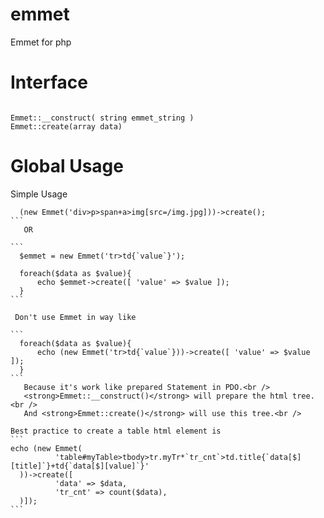 # emmet
Emmet for php
# Interface
````

Emmet::__construct( string emmet_string )
Emmet::create(array data)

````

# Global Usage


Simple Usage
``````````
  (new Emmet('div>p>span+a>img[src=/img.jpg]))->create();
```
   OR

```
  $emmet = new Emmet('tr>td{`value`}');
  
  foreach($data as $value){
      echo $emmet->create([ 'value' => $value ]);
  }
```

 Don't use Emmet in way like
  
```
  foreach($data as $value){
      echo (new Emmet('tr>td{`value`}))->create([ 'value' => $value ]);
  }
```
   Because it's work like prepared Statement in PDO.<br />
   <strong>Emmet::__construct()</strong> will prepare the html tree.<br />
   And <strong>Emmet::create()</strong> will use this tree.<br />

Best practice to create a table html element is
```
echo (new Emmet(
          'table#myTable>tbody>tr.myTr*`tr_cnt`>td.title{`data[$][title]`}+td{`data[$][value]`}'
  ))->create([ 
          'data' => $data, 
          'tr_cnt' => count($data), 
  )]);
```
